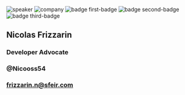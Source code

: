 <!-- .slide: class="speaker-slide" -->
![speaker](assets/images/speaker/nicolas-frizzarin/nicoF.png)
![company](assets/images/speaker/logo-sfeir-blanc.png)
![badge first-badge](assets/images/speaker/nicolas-frizzarin/GDE-WEB.png)
![badge second-badge](assets/images/speaker/nicolas-frizzarin/GDE-Angular.png)
![badge third-badge](assets/images/speaker/nicolas-frizzarin/badgeAngular.png)

<h2>Nicolas <span>Frizzarin</span></h2>

### Developer Advocate
<!-- .element: class="icon-rule icon-first"-->

### @Nicooss54
<!-- .element: class="icon-twitter icon-second" -->

### frizzarin.n@sfeir.com
<!-- .element: class="icon-mail icon-third" -->
